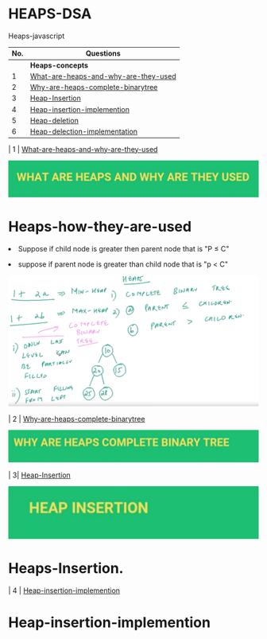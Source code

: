 # HEAPS-DSA
Heaps-javascript

| No.| Questions                                                                                                                                                                   |
| ---| ----------------------------------------------------------------------------------------------------------------------------------------------------------------------------------------------------------------------------------------------------------------------|
|    | **Heaps-concepts**                                                                                                                                                          |                                                                                                                                                                    
| 1  | [What-are-heaps-and-why-are-they-used](#)                                                                                                                                   |
| 2  | [Why-are-heaps-complete-binarytree](#)                                                                                                                                      |
| 3  | [Heap-Insertion](#)                                                                                                                                                         |
| 4  | [Heap-insertion-implemention](#)                                                                                                                                            |
| 5  | [Heap-deletion](#)                                                                                                                                                          |
| 6  | [Heap-delection-implementation](#)                                                                                                                                          |






| 1  | [What-are-heaps-and-why-are-they-used](#)   

![](./whatareheapsandwhyused/image1.png)

# Heaps-how-they-are-used
<P><li> Suppose if child node is greater then parent node that is "P ≤ C" </li></P>
<p><li> suppose if parent node is greater than child node that is "p < C" </li></p>
  
![](./whatareheapsandwhyused/image2.png)



| 2  | [Why-are-heaps-complete-binarytree](#) 

![](./whyHeapscompleteBinarytree/image1.png)


| 3| [Heap-Insertion](#)  

![](./Heapinsertion/image1.png)
# Heaps-Insertion.

<!--<p><li></li></p>
<ul>
  
<li>
<li></li>

</ul>

<ol>
<li></li>
<li>
</li>


<ul>
  <script>
<div>
  container
  </div>
  </script>
  <color🔤></color🔤>
  <color> blue </color>
  <con>
  
  </con>
  <bright color: blue :: green ></bright>
<height :150 px
width : 90px >
container



margin 🥦
margin: 
border: yellow; -->
  
</ul>

| 4  | [Heap-insertion-implemention](#)   
# Heap-insertion-implemention
